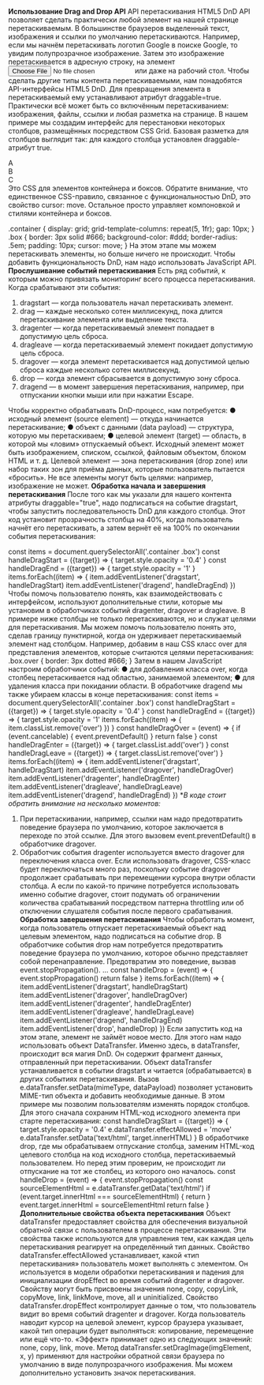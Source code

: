 **Использование Drag and Drop API**
API перетаскивания HTML5 DnD API позволяет сделать практически любой элемент на нашей странице перетаскиваемым. В большинстве браузеров выделенный текст, изображения и ссылки по умолчанию перетаскиваются.
Например, если мы начнём перетаскивать логотип Google в поиске Google, то увидим полупрозрачное изображение. Затем это изображение перетаскивается в адресную строку, на элемент <input type="file" /> или даже на рабочий стол. Чтобы сделать другие типы контента
перетаскиваемыми, нам понадобятся API-интерфейсы HTML5 DnD.
Для превращения элемента в перетаскиваемый ему устанавливают атрибут draggable=true.
Практически всё может быть со включённым перетаскиванием: изображения, файлы, ссылки и любая разметка на странице.
В нашем примере мы создадим интерфейс для перестановки некоторых столбцов, размещённых посредством CSS Grid. Базовая разметка для столбцов выглядит так: для каждого столбца установлен draggable-атрибут true.
<div class="container">
    <div draggable="true" class="box">A</div>
    <div draggable="true" class="box">B</div>
    <div draggable="true" class="box">C</div>
</div>
Это CSS для элементов контейнера и боксов. Обратите внимание, что единственное CSS-правило, связанное с функциональностью DnD, это свойство cursor: move. Остальное просто управляет компоновкой и стилями контейнера и боксов.

.container {
    display: grid;
    grid-template-columns: repeat(5, 1fr);
    gap: 10px;
}
.box {
    border: 3px solid #666;
    background-color: #ddd;
    border-radius: .5em;
    padding: 10px;
    cursor: move;
}
На этом этапе мы можем перетаскивать элементы, но больше ничего не происходит. Чтобы добавить функциональность DnD, нам надо использовать JavaScript API.
**Прослушивание событий перетаскивания**
Есть ряд событий, к которым можно привязать мониторинг всего процесса перетаскивания.
Когда срабатывают эти события:
1. dragstart — когда пользователь начал перетаскивать элемент.
2. drag — каждые несколько сотен миллисекунд, пока длится перетаскивание элемента
или выделение текста.
3. dragenter — когда перетаскиваемый элемент попадает в допустимую цель сброса.
4. dragleave — когда перетаскиваемый элемент покидает допустимую цель сброса.
5. dragover — когда элемент перетаскивается над допустимой целью сброса каждые
несколько сотен миллисекунд.
6. drop — когда элемент сбрасывается в допустимую зону сброса.
7. dragend — в момент завершения перетаскивания, например, при отпускании кнопки мыши или при нажатии Escape.

Чтобы корректно обрабатывать DnD-процесс, нам потребуется:
● исходный элемент (source element) — откуда начинается перетаскивание;
● объект с данными (data payload) — структура, которую мы перетаскиваем;
● целевой элемент (target) — область, в которой мы «ловим» отпускаемый объект.
Исходный элемент может быть изображением, списком, ссылкой, файловым объектом, блоком HTML и т. д. Целевой элемент — зона перетаскивания (drop zone) или набор таких зон для приёма данных, которые пользователь пытается «бросить». Не все элементы могут быть целями: например, изображение не может.
**Обработка начала и завершения перетаскивания**
После того как мы указали для нашего контента атрибуты draggable="true", надо подписаться на событие dragstart, чтобы запустить последовательность DnD для каждого столбца.
Этот код установит прозрачность столбца на 40%, когда пользователь начнёт его перетаскивать, а затем вернёт её на 100% по окончании события перетаскивания:

const items = document.querySelectorAll('.container .box')
const handleDragStart = ({target}) => {
    target.style.opacity = '0.4'
}
const handleDragEnd = ({target}) => {
    target.style.opacity = '1'
}
items.forEach((item) => {
    item.addEventListener('dragstart', handleDragStart)
    item.addEventListener('dragend', handleDragEnd)
})
Чтобы помочь пользователю понять, как взаимодействовать с интерфейсом, используют дополнительные стили, которые мы установим в обработчиках событий dragenter, dragover и dragleave. В примере ниже столбцы не только перетаскиваются, но и служат целями для
перетаскивания. Мы можем помочь пользователю понять это, сделав границу пунктирной, когда он удерживает перетаскиваемый элемент над столбцом. Например, добавим в наш CSS класс over для представления элементов, которые считаются целями перетаскивания:
.box.over {
    border: 3px dotted #666;
}
Затем в нашем JavaScript настроим обработчики событий:
● для добавления класса over, когда столбец перетаскивается над областью, занимаемой
элементом;
● для удаления класса при покидании области.
В обработчике dragend мы также убираем классы в конце перетаскивания:
const items = document.querySelectorAll('.container .box')
const handleDragStart = ({target}) => {
    target.style.opacity = '0.4'
}
const handleDragEnd = ({target}) => {
    target.style.opacity = '1'
    items.forEach((item) => {
    item.classList.remove('over')
})
}
    const handleDragOver = (event) => {
    if (event.cancelable) {
    event.preventDefault()
}
return false
}
const handleDragEnter = ({target}) => {
    target.classList.add('over')
}
const handleDragLeave = ({target}) => {
    target.classList.remove('over')
}
items.forEach((item) => {
    item.addEventListener('dragstart', handleDragStart)
    item.addEventListener('dragover', handleDragOver)
    item.addEventListener('dragenter', handleDragEnter)
    item.addEventListener('dragleave', handleDragLeave)
    item.addEventListener('dragend', handleDragEnd)
})
**В коде стоит обратить внимание на несколько моментов:*
1. При перетаскивании, например, ссылки нам надо предотвратить поведение браузера по
умолчанию, которое заключается в переходе по этой ссылке. Для этого вызовем
event.preventDefault() в обработчике dragover.
2. Обработчик события dragenter используется вместо dragover для переключения
класса over. Если использовать dragover, CSS-класс будет переключаться много раз,
поскольку событие dragover продолжает срабатывать при перемещении курсора внутри
области столбца. А если по какой-то причине потребуется использовать именно
событие dragover, стоит подумать об ограничении количества срабатываний
посредством паттерна throttling или об отключении слушателя события после первого
срабатывания.
**Обработка завершения перетаскивания**
Чтобы обработать момент, когда пользователь отпускает перетаскиваемый объект над целевым
элементом, надо подписаться на событие drop. В обработчике события drop нам потребуется
предотвратить поведение браузера по умолчанию, которое обычно представляет собой
перенаправление.
Предотвратим это поведение, вызвав event.stopPropagation().
…
const handleDrop = (event) => {
    event.stopPropagation()
    return false
}
items.forEach((item) => {
    item.addEventListener('dragstart', handleDragStart)
    item.addEventListener('dragover', handleDragOver)
    item.addEventListener('dragenter', handleDragEnter)
    item.addEventListener('dragleave', handleDragLeave)
    item.addEventListener('dragend', handleDragEnd)
    item.addEventListener('drop', handleDrop)
})
Если запустить код на этом этапе, элемент не займёт новое место. Для этого нам надо использовать объект DataTransfer.
Именно здесь, в dataTransfer, происходит вся магия DnD. Он содержит фрагмент данных, отправленный при перетаскивании. Объект dataTransfer устанавливается в событии dragstart и читается (обрабатывается) в других событиях перетаскивания. Вызов e.dataTransfer.setData(mimeType, dataPayload) позволяет установить MIME-тип объекта и добавить необходимые данные.
В этом примере мы позволим пользователям изменять порядок столбцов. Для этого сначала сохраним HTML-код исходного элемента при старте перетаскивания:
const handleDragStart = ({target}) => {
    target.style.opacity = '0.4'
    e.dataTransfer.effectAllowed = 'move'
    e.dataTransfer.setData('text/html', target.innerHTML)
}
В обработчике drop, где мы обрабатываем отпускание столбца, заменим HTML-код целевого
столбца на код исходного столбца, перетаскиваемый пользователем. Но перед этим проверим,
не происходит ли отпускание на тот же столбец, из которого оно началось.
const handleDrop = (event) => {
    event.stopPropagation()
    const sourceElementHtml = e.dataTransfer.getData('text/html')
    if (event.target.innerHtml === sourceElementHtml) {
        return
    }
    event.target.innerHtml = sourceElementHtml
    return false
}
**Дополнительные свойства объекта перетаскивания**
Объект dataTransfer предоставляет свойства для обеспечения визуальной обратной связи с пользователем в процессе перетаскивания. Эти свойства также используются для управления тем, как каждая цель перетаскивания реагирует на определённый тип данных.
Свойство dataTransfer.effectAllowed устанавливает, какой «тип перетаскивания» пользователь может выполнять с элементом. Он используется в модели обработки перетаскивания и падения для инициализации dropEffect во время событий dragenter и dragover. Свойству могут быть присвоены значения none, copy, copyLink, copyMove, link, linkMove, move, all и uninitialized.
Свойство dataTransfer.dropEffect контролирует данные о том, что пользователь видит во время событий dragenter и dragover. Когда пользователь наводит курсор на целевой элемент, курсор браузера указывает, какой тип операции будет выполняться: копирование, перемещение
или ещё что-то. «Эффект» принимает одно из следующих значений: none, copy, link, move. Метод dataTransfer.setDragImage(imgElement, x, y) применяют для настройки обратной связи браузера по умолчанию в виде полупрозрачного изображения. Мы можем дополнительно установить значок перетаскивания.